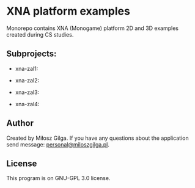# XNA platform examples

Monorepo contains XNA (Monogame) platform 2D and 3D examples created during CS studies.

## Subprojects:
* xna-zal1:

* xna-zal2:

* xna-zal3:

* xna-zal4:

## Author
Created by Miłosz Gilga. If you have any questions about the application send message: personal@miloszgilga.pl.

## License
This program is on GNU-GPL 3.0 license.
